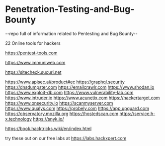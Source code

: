 # Penetration-Testing-and-Bug-Bounty
--repo full of information related to Pentesting and Bug Bounty--

22 Online tools for hackers


https://pentest-tools.com

https://www.immuniweb.com

https://sitecheck.sucuri.net

https://www.apisec.ai/product#ec
https://graphql.security
https://dnsdumpster.com
https://emailcrawlr.com
https://www.shodan.io
https://www.exploit-db.com
https://www.vulnerability-lab.com
https://www.intruder.io
https://www.acunetix.com
https://hackertarget.com
https://www.onsecurity.io
https://scanmyserver.com
https://www.qualys.com
https://probely.com
https://app.upguard.com
https://observatory.mozilla.org
https://hostedscan.com
https://service.h-x.technology
https://snyk.io/

https://book.hacktricks.wiki/en/index.html

try these out on our free labs at https://labs.hackxpert.com
